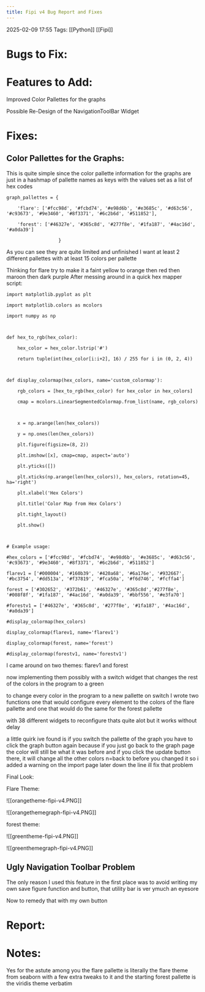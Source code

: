 ```yaml
---
title: Fipi v4 Bug Report and Fixes
---
```

2025-02-09 17:55
Tags: [[Python]] [[Fipi]]

# Bugs to Fix:


# Features to Add:

Improved Color Pallettes for the graphs

Possible Re-Design of the NavigationToolBar Widget
# Fixes:

## Color Pallettes for the Graphs:

This is quite simple since the color pallette information for the graphs are just in a hashmap of pallette names as keys with the values set as a list of hex codes

```
graph_pallettes = {

    'flare': ['#fcc98d', '#fcbd74', '#e98d6b', '#e3685c', '#d63c56', '#c93673', '#9e3460', '#8f3371', '#6c2b6d', '#511852'],

    'forest': ['#46327e', '#365c8d', '#277f8e', '#1fa187', '#4ac16d', '#a0da39']

                   }
```
As you can see they are quite limited and unfinished
I want at least 2 different pallettes with at least 15 colors per pallette

Thinking for flare try to make it a faint yellow to orange then red then maroon then dark purple
After messing around in a quick hex mapper script:
```
import matplotlib.pyplot as plt

import matplotlib.colors as mcolors

import numpy as np

  

def hex_to_rgb(hex_color):

    hex_color = hex_color.lstrip('#')

    return tuple(int(hex_color[i:i+2], 16) / 255 for i in (0, 2, 4))

  

def display_colormap(hex_colors, name='custom_colormap'):

    rgb_colors = [hex_to_rgb(hex_color) for hex_color in hex_colors]

    cmap = mcolors.LinearSegmentedColormap.from_list(name, rgb_colors)

  

    x = np.arange(len(hex_colors))

    y = np.ones(len(hex_colors))

    plt.figure(figsize=(8, 2))

    plt.imshow([x], cmap=cmap, aspect='auto')

    plt.yticks([])

    plt.xticks(np.arange(len(hex_colors)), hex_colors, rotation=45, ha='right')

    plt.xlabel('Hex Colors')

    plt.title('Color Map from Hex Colors')

    plt.tight_layout()

    plt.show()

  

# Example usage:

#hex_colors = ['#fcc98d', '#fcbd74', '#e98d6b', '#e3685c', '#d63c56', '#c93673', '#9e3460', '#8f3371', '#6c2b6d', '#511852']

flarev1 = ['#000004', '#160b39', '#420a68', '#6a176e', '#932667', '#bc3754', '#dd513a', '#f37819', '#fca50a', '#f6d746', '#fcffa4']

forest = ['#302652', '#372b61', '#46327e', '#365c8d','#277f8e', '#008f8f', '#1fa187', '#4ac16d', '#a0da39', '#bbf556', '#e3fa70']

#forestv1 = ['#46327e', '#365c8d', '#277f8e', '#1fa187', '#4ac16d', '#a0da39']

#display_colormap(hex_colors)

display_colormap(flarev1, name='flarev1')

display_colormap(forest, name='forest')

#display_colormap(forestv1, name='forestv1')
```
I came around on two themes: flarev1 and forest

now implementing them possibly with a switch widget that changes the rest of the colors in the program to a green

to change every color in the program to a new pallette on switch I wrote two functions
one that would configure every element to the colors of the flare pallette and one that would do the same for the forest pallette

with 38 different widgets to reconfigure thats quite alot but it works without delay

a little quirk ive found is if you switch the pallette of the graph you have to click the graph button again because if you just go back to the graph page the color will still be what it was before and if you click the update button there, it will change all the other colors n=back to before you changed it so i added a warning on the import page later down the line ill fix that problem

Final Look:

Flare Theme:

![[orangetheme-fipi-v4.PNG]]

![[orangethemegraph-fipi-v4.PNG]]

forest theme:

![[greentheme-fipi-v4.PNG]]

![[greenthemegraph-fipi-v4.PNG]]

## Ugly Navigation Toolbar Problem

The only reason I used this feature in the first place was to avoid writing my own save figure function and button, that utility bar is ver ymuch an eyesore

Now to remedy that with my own button


# Report:

# Notes:

Yes for the astute among you the flare pallette is literally the flare theme from seaborn with a few extra tweaks to it and the starting forest pallette is the viridis theme verbatim
